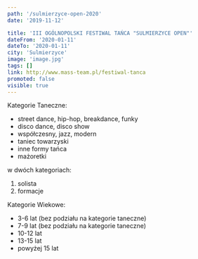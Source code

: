 ```yaml
---
path: '/sulmierzyce-open-2020'
date: '2019-11-12'

title: 'III OGÓLNOPOLSKI FESTIWAL TAŃCA "SULMIERZYCE OPEN"'
dateFrom: '2020-01-11'
dateTo: '2020-01-11'
city: 'Sulmierzyce'
image: 'image.jpg'
tags: []
link: http://www.mass-team.pl/festiwal-tanca
promoted: false
visible: true
---
```

Kategorie Taneczne:

- street dance, hip-hop, breakdance, funky
- disco dance, disco show
- współczesny, jazz, modern  
- taniec towarzyski
- inne formy tańca
- mażoretki 

w dwóch kategoriach:
1) solista
2) formacje


Kategorie Wiekowe:

- 3-6 lat (bez podziału na kategorie taneczne)
- 7-9 lat (bez podziału na kategorie taneczne)
- 10-12 lat
- 13-15 lat
- powyżej 15 lat